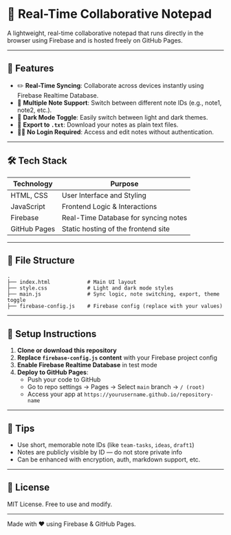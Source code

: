 # 📝 Real-Time Collaborative Notepad

A lightweight, real-time collaborative notepad that runs directly in the browser using Firebase and is hosted freely on GitHub Pages.

---

## 🚀 Features

- ✏️ **Real-Time Syncing**: Collaborate across devices instantly using Firebase Realtime Database.
- 🔢 **Multiple Note Support**: Switch between different note IDs (e.g., note1, note2, etc.).
- 🌙 **Dark Mode Toggle**: Easily switch between light and dark themes.
- 💾 **Export to `.txt`**: Download your notes as plain text files.
- 🧑‍💻 **No Login Required**: Access and edit notes without authentication.

---

## 🛠️ Tech Stack

| Technology      | Purpose                                      |
|-----------------|----------------------------------------------|
| HTML, CSS       | User Interface and Styling                   |
| JavaScript      | Frontend Logic & Interactions                |
| Firebase        | Real-Time Database for syncing notes         |
| GitHub Pages    | Static hosting of the frontend site          |

---

## 📁 File Structure

```
.
├── index.html            # Main UI layout
├── style.css             # Light and dark mode styles
├── main.js               # Sync logic, note switching, export, theme toggle
├── firebase-config.js    # Firebase config (replace with your values)
```

---

## 🧩 Setup Instructions

1. **Clone or download this repository**
2. **Replace `firebase-config.js` content** with your Firebase project config
3. **Enable Firebase Realtime Database** in test mode
4. **Deploy to GitHub Pages**:
   - Push your code to GitHub
   - Go to repo settings → Pages → Select `main` branch → `/ (root)`
   - Access your app at `https://yourusername.github.io/repository-name`

---

## 🧠 Tips

- Use short, memorable note IDs (like `team-tasks`, `ideas`, `draft1`)
- Notes are publicly visible by ID — do not store private info
- Can be enhanced with encryption, auth, markdown support, etc.

---

## 📜 License

MIT License. Free to use and modify.

---

Made with ❤️ using Firebase & GitHub Pages.
